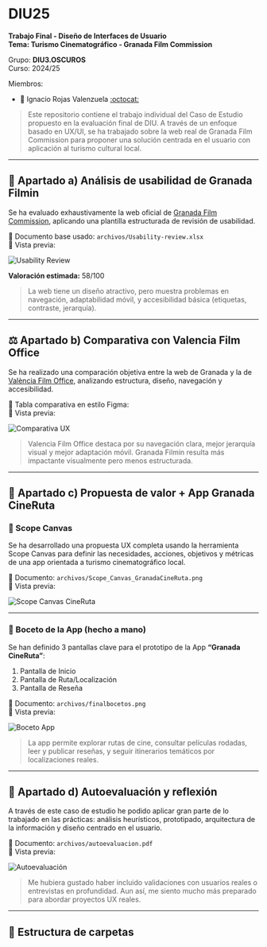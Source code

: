 # DIU25  
**Trabajo Final - Diseño de Interfaces de Usuario**  
**Tema: Turismo Cinematográfico - Granada Film Commission**

Grupo: **DIU3.OSCUROS**  
Curso: 2024/25  

Miembros:
- 👤 Ignacio Rojas Valenzuela [:octocat:](https://github.com/tuusuario)

> Este repositorio contiene el trabajo individual del Caso de Estudio propuesto en la evaluación final de DIU. A través de un enfoque basado en UX/UI, se ha trabajado sobre la web real de Granada Film Commission para proponer una solución centrada en el usuario con aplicación al turismo cultural local.

---

## 🧭 Apartado a) Análisis de usabilidad de Granada Filmin

Se ha evaluado exhaustivamente la web oficial de [Granada Film Commission](https://filmgranada.com/), aplicando una plantilla estructurada de revisión de usabilidad.

📄 Documento base usado: `archivos/Usability-review.xlsx`  
📸 Vista previa:

![Usability Review](archivos/Usability-review.png)

**Valoración estimada:** 58/100  
> La web tiene un diseño atractivo, pero muestra problemas en navegación, adaptabilidad móvil, y accesibilidad básica (etiquetas, contraste, jerarquía).

---

## ⚖️ Apartado b) Comparativa con Valencia Film Office

Se ha realizado una comparación objetiva entre la web de Granada y la de [València Film Office](https://valenciafilmoffice.org/), analizando estructura, diseño, navegación y accesibilidad.

📄 Tabla comparativa en estilo Figma:  
📸 Vista previa:

![Comparativa UX](archivos/Comparativa_Granada_Valencia.png)

> Valencia Film Office destaca por su navegación clara, mejor jerarquía visual y mejor adaptación móvil. Granada Filmin resulta más impactante visualmente pero menos estructurada.

---

## 🎯 Apartado c) Propuesta de valor + App Granada CineRuta

### 📌 Scope Canvas

Se ha desarrollado una propuesta UX completa usando la herramienta Scope Canvas para definir las necesidades, acciones, objetivos y métricas de una app orientada a turismo cinematográfico local.

📄 Documento: `archivos/Scope_Canvas_GranadaCineRuta.png`  
📸 Vista previa:

![Scope Canvas CineRuta](archivos/Scope_Canvas_GranadaCineRuta.png)

---

### 📲 Boceto de la App (hecho a mano)

Se han definido 3 pantallas clave para el prototipo de la App **“Granada CineRuta”**:  
1. Pantalla de Inicio  
2. Pantalla de Ruta/Localización  
3. Pantalla de Reseña

📄 Documento: `archivos/finalbocetos.png`  
📸 Vista previa:

![Boceto App](archivos/finalbocetos.png)

> La app permite explorar rutas de cine, consultar películas rodadas, leer y publicar reseñas, y seguir itinerarios temáticos por localizaciones reales.

---

## 🧠 Apartado d) Autoevaluación y reflexión

A través de este caso de estudio he podido aplicar gran parte de lo trabajado en las prácticas: análisis heurísticos, prototipado, arquitectura de la información y diseño centrado en el usuario.

📄 Documento: `archivos/autoevaluacion.pdf`  
📸 Vista previa:

![Autoevaluación](archivos/autoevaluacion.png)

> Me hubiera gustado haber incluido validaciones con usuarios reales o entrevistas en profundidad. Aun así, me siento mucho más preparado para abordar proyectos UX reales.

---

## 📂 Estructura de carpetas

